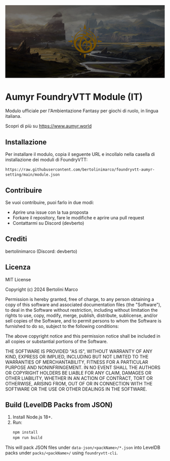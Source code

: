 <img src="https://raw.githubusercontent.com/bertolinimarco/foundryvtt-aumyr-setting/main/cover.webp">

# Aumyr FoundryVTT Module (IT)

Modulo ufficiale per l'Ambientazione Fantasy per giochi di ruolo, in lingua italiana.

Scopri di più su https://www.aumyr.world

## Installazione

Per installare il modulo, copia il seguente URL e incollalo nella casella di installazione dei moduli di FoundryVTT:

```text
https://raw.githubusercontent.com/bertolinimarco/foundryvtt-aumyr-setting/main/module.json
```

## Contribuire

Se vuoi contribuire, puoi farlo in due modi:

- Aprire una issue con la tua proposta
- Forkare il repository, fare le modifiche e aprire una pull request
- Contattarmi su Discord (devberto)

## Crediti

bertolinimarco (Discord: devberto)

## Licenza

MIT License

Copyright (c) 2024 Bertolini Marco

Permission is hereby granted, free of charge, to any person obtaining a copy
of this software and associated documentation files (the "Software"), to deal
in the Software without restriction, including without limitation the rights
to use, copy, modify, merge, publish, distribute, sublicense, and/or sell
copies of the Software, and to permit persons to whom the Software is
furnished to do so, subject to the following conditions:

The above copyright notice and this permission notice shall be included in all
copies or substantial portions of the Software.

THE SOFTWARE IS PROVIDED "AS IS", WITHOUT WARRANTY OF ANY KIND, EXPRESS OR
IMPLIED, INCLUDING BUT NOT LIMITED TO THE WARRANTIES OF MERCHANTABILITY,
FITNESS FOR A PARTICULAR PURPOSE AND NONINFRINGEMENT. IN NO EVENT SHALL THE
AUTHORS OR COPYRIGHT HOLDERS BE LIABLE FOR ANY CLAIM, DAMAGES OR OTHER
LIABILITY, WHETHER IN AN ACTION OF CONTRACT, TORT OR OTHERWISE, ARISING FROM,
OUT OF OR IN CONNECTION WITH THE SOFTWARE OR THE USE OR OTHER DEALINGS IN THE
SOFTWARE.



## Build (LevelDB Packs from JSON)

1. Install Node.js 18+.
2. Run:
   ```bash
   npm install
   npm run build
   ```
This will pack JSON files under `data-json/<packName>/*.json` into LevelDB packs under `packs/<packName>/` using `foundryvtt-cli`.
